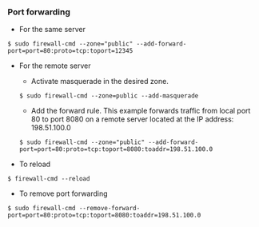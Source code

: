 ### Port forwarding

* For the same server 

`$ sudo firewall-cmd --zone="public" --add-forward-port=port=80:proto=tcp:toport=12345`

* For the remote server

    * Activate masquerade in the desired zone.
    
    `$ sudo firewall-cmd --zone=public --add-masquerade`

    * Add the forward rule. This example forwards traffic from local port 80 to port 8080 on a remote server located at the IP address: 198.51.100.0 

    `$ sudo firewall-cmd --zone="public" --add-forward-port=port=80:proto=tcp:toport=8080:toaddr=198.51.100.0`

* To reload

`$ firewall-cmd --reload`

* To remove port forwarding 

`$ sudo firewall-cmd --remove-forward-port=port=80:proto=tcp:toport=8080:toaddr=198.51.100.0`
